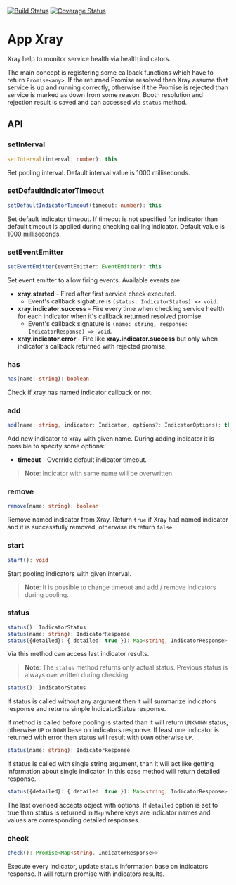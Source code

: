 [![Build Status](https://travis-ci.org/vanioinformatika/node-appxray.svg?branch=master)](https://travis-ci.org/vanioinformatika/node-appxray)
[![Coverage Status](https://coveralls.io/repos/github/vanioinformatika/node-appxray/badge.svg)](https://coveralls.io/github/vanioinformatika/node-appxray)

# App Xray

Xray help to monitor service health via health indicators.

The main concept is registering some callback functions which have to return `Promise<any>`. If the returned Promise
resolved than Xray assume that service is up and running correctly, otherwise if the Promise is rejected than service
is marked as down from some reason. Booth resolution and rejection result is saved and can accessed via `status` method.

## API

### setInterval

```typescript
setInterval(interval: number): this
```

Set pooling interval. Default interval value is 1000 milliseconds.

### setDefaultIndicatorTimeout

```typescript
setDefaultIndicatorTimeout(timeout: number): this
```

Set default indicator timeout. If timeout is not specified for indicator than default timeout is applied during checking
calling indicator. Default value is 1000 milliseconds.

### setEventEmitter

```typescript
setEventEmitter(eventEmitter: EventEmitter): this
```

Set event emitter to allow firing events. Available events are:

- **xray.started** - Fired after first service check executed.
  - Event's callback sigbature is `(status: IndicatorStatus) => void`.
- **xray.indicator.success** - Fire every time when checking service health for each indicator when it's callback 
  returned resolved promise.
  - Event's callback signature is `(name: string, response: IndicatorResponse) => void`.
- **xray.indicator.error** - Fire like **xray.indicator.success** but only when indicator's callback returned with
  rejected promise.

### has

```typescript
has(name: string): boolean
```

Check if xray has named indicator callback or not.

### add

```typescript
add(name: string, indicator: Indicator, options?: IndicatorOptions): this
```

Add new indicator to xray with given name. During adding indicator it is possible to specify some options:

- **timeout** - Override default indicator timeout. 

> **Note**: Indicator with same name will be overwritten. 

### remove

```typescript
remove(name: string): boolean
```

Remove named indicator from Xray. Return `true` if Xray had named indicator and it is successfully removed, otherwise
its return `false`.

### start

```typescript
start(): void
```

Start pooling indicators with given interval.

> **Note**: It is possible to change timeout and add / remove indicators during pooling.

### status

```typescript
status(): IndicatorStatus
status(name: string): IndicatorResponse
status({detailed}: { detailed: true }): Map<string, IndicatorResponse>
```

Via this method can access last indicator results.

> **Note**: The `status` method returns only actual status. Previous status is always overwritten during checking.

```typescript
status(): IndicatorStatus
```

If status is called without any argument then it will summarize indicators response and returns simple IndicatorStatus
response.

If method is called before pooling is started than it will return `UNKNOWN` status, otherwise `UP` or `DOWN` base on
indicators response. If least one indicator is returned with error then status will result with `DOWN` otherwise `UP`.

```typescript
status(name: string): IndicatorResponse
```

If status is called with single string argument, than it will act like getting information about single indicator. In
this case method will return detailed response.

```typescript
status({detailed}: { detailed: true }): Map<string, IndicatorResponse>
```

The last overload accepts object with options. If `detailed` option is set to true than status is returned in `Map`
where keys are indicator names and values are corresponding detailed responses.

### check

```typescript
check(): Promise<Map<string, IndicatorResponse>>
```

Execute every indicator, update status information base on indicators response. It will return promise with indicators
results.
